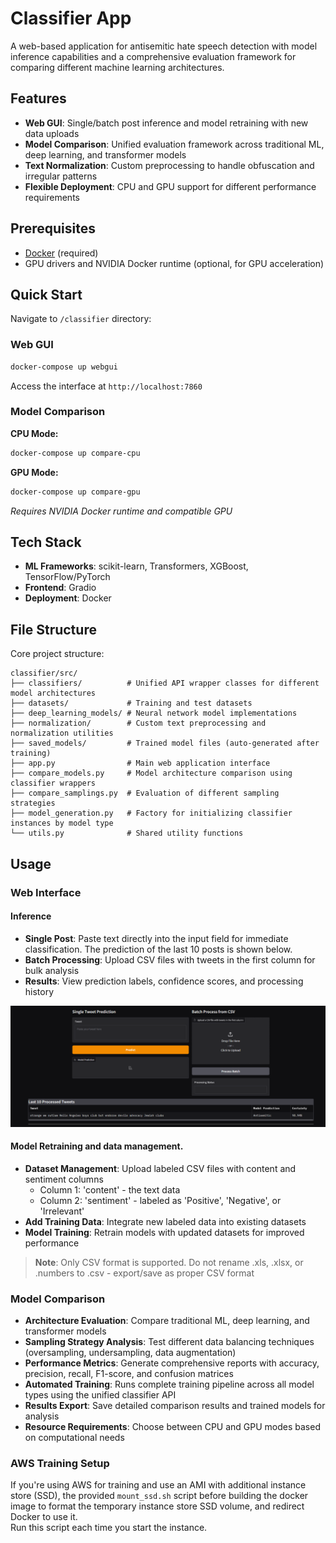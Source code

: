 # Classifier App

A web-based application for antisemitic hate speech detection with model inference capabilities and a comprehensive evaluation framework for comparing different machine learning architectures.

## Features

- **Web GUI**: Single/batch post inference and model retraining with new data uploads
- **Model Comparison**: Unified evaluation framework across traditional ML, deep learning, and transformer models
- **Text Normalization**: Custom preprocessing to handle obfuscation and irregular patterns
- **Flexible Deployment**: CPU and GPU support for different performance requirements

## Prerequisites

- [Docker](https://www.docker.com/get-started) (required)
- GPU drivers and NVIDIA Docker runtime (optional, for GPU acceleration)

## Quick Start

Navigate to `/classifier` directory:

### Web GUI
```bash
docker-compose up webgui
```
Access the interface at `http://localhost:7860`

### Model Comparison
**CPU Mode:**
```bash
docker-compose up compare-cpu
```

**GPU Mode:**
```bash
docker-compose up compare-gpu
```
*Requires NVIDIA Docker runtime and compatible GPU*

## Tech Stack

- **ML Frameworks**: scikit-learn, Transformers, XGBoost, TensorFlow/PyTorch
- **Frontend**: Gradio
- **Deployment**: Docker

## File Structure

Core project structure:

```
classifier/src/
├── classifiers/          # Unified API wrapper classes for different model architectures
├── datasets/             # Training and test datasets
├── deep_learning_models/ # Neural network model implementations
├── normalization/        # Custom text preprocessing and normalization utilities
├── saved_models/         # Trained model files (auto-generated after training)
├── app.py                # Main web application interface
├── compare_models.py     # Model architecture comparison using classifier wrappers
├── compare_samplings.py  # Evaluation of different sampling strategies
├── model_generation.py   # Factory for initializing classifier instances by model type
└── utils.py              # Shared utility functions
```

## Usage

### Web Interface

#### Inference
- **Single Post**: Paste text directly into the input field for immediate classification. The prediction of the last 10 posts is shown below.
- **Batch Processing**: Upload CSV files with tweets in the first column for bulk analysis
- **Results**: View prediction labels, confidence scores, and processing history

![Web Interface - Inference](assets/inference-interface.png)

#### Model Retraining and data management.
- **Dataset Management**: Upload labeled CSV files with content and sentiment columns
  - Column 1: 'content' - the text data
  - Column 2: 'sentiment' - labeled as 'Positive', 'Negative', or 'Irrelevant'
- **Add Training Data**: Integrate new labeled data into existing datasets
- **Model Training**: Retrain models with updated datasets for improved performance

> **Note**: Only CSV format is supported. Do not rename .xls, .xlsx, or .numbers to .csv - export/save as proper CSV format

### Model Comparison
- **Architecture Evaluation**: Compare traditional ML, deep learning, and transformer models
- **Sampling Strategy Analysis**: Test different data balancing techniques (oversampling, undersampling, data augmentation)
- **Performance Metrics**: Generate comprehensive reports with accuracy, precision, recall, F1-score, and confusion matrices
- **Automated Training**: Runs complete training pipeline across all model types using the unified classifier API
- **Results Export**: Save detailed comparison results and trained models for analysis
- **Resource Requirements**: Choose between CPU and GPU modes based on computational needs

### AWS Training Setup

If you're using AWS for training and use an AMI with additional instance store (SSD), the provided `mount_ssd.sh` script before building the docker image to format the temporary instance store SSD volume, and redirect Docker to use it.  
Run this script each time you start the instance.
